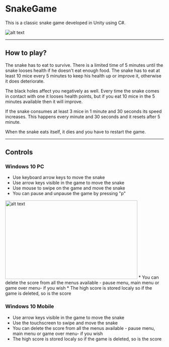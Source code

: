 # SnakeGame
This is a classic snake game developed in Unity using C#.

![alt text](https://github.com/cristina1997/SnakeGame/blob/master/Snake/Assets/Sprites/Screenshots/SnakeGame.PNG)


***


## How to play?
The snake has to eat to survive. There is a limited time of 5 minutes until the snake looses health if he doesn't eat enough food. The snake has to eat at least 10 mice every 5 minutes to keep his health up or improve it, otherwise it does deteriorate.

The black holes affect you negatively as well. Every time the snake comes in contact with one it looses health points, but if you eat 10 mice in the 5 minutes available then it will improve.

If the snake consumes at least 3 mice in 1 minute and 30 seconds its speed increases. This happens every minute and 30 seconds and it resets after 5 minute.

When the snake eats itself, it dies and you have to restart the game.


***

## Controls
### Windows 10 PC

* Use keyboard arrow keys to move the snake
* Use arrow keys visible in the game to move the snake
* Use mouse to swipe on the game and move the snake
* You can pause and unpause the game by pressing "p"

<img src="https://github.com/cristina1997/SnakeGame/blob/master/Snake/Assets/Sprites/Screenshots/PauseMenuScreenshot.PNG" alt="alt text" width="420" height="250">
* You can delete the score from all the menus available - pause menu, main menu or game over menu- if you wish
* The high score is stored localy so if the game is deleted, so is the score

### Windows 10 Mobile

* Use arrow keys visible in the game to move the snake
* Use the touchscreen to swipe and move the snake
* You can delete the score from all the menus available - pause menu, main menu or game over menu- if you wish
* The high score is stored localy so if the game is deleted, so is the score
